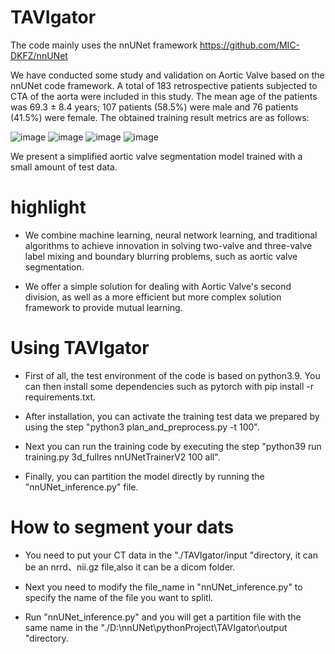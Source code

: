 
# TAVIgator
The code mainly uses the nnUNet framework
https://github.com/MIC-DKFZ/nnUNet

We have conducted some study and validation on Aortic Valve based on the nnUNet code framework.
A total of 183 retrospective patients subjected to CTA of the aorta were included in this study. The mean age of the patients was 69.3 ± 8.4 years; 107 patients (58.5%) were male and 76 patients (41.5%) were female.
The obtained training result metrics are as follows:

![image](https://github.com/Saint-Twmx/TAVIgator/assets/165255758/a9dbb075-9dd4-4d04-ab30-e6bb9f52970b)
![image](https://github.com/Saint-Twmx/TAVIgator/assets/165255758/d0ca95c1-37f5-45fd-ba69-7e0c695c2aed)
![image](https://github.com/Saint-Twmx/TAVIgator/assets/165255758/c43a0c66-2b4e-4283-8bb1-0022c0a4c93b)
![image](https://github.com/Saint-Twmx/TAVIgator/assets/165255758/8c89dedf-a559-4a77-9741-65c0e29500e2)

We present a simplified aortic valve segmentation model trained with a small amount of test data.

# highlight


- We combine machine learning, neural network learning, and traditional algorithms to achieve innovation in solving two-valve and three-valve label mixing and boundary blurring problems, such as aortic valve segmentation.

- We offer a simple solution for dealing with Aortic Valve's second division, as well as a more efficient but more complex solution framework to provide mutual learning.


# Using TAVIgator

- First of all, the test environment of the code is based on python3.9.  You can then install some dependencies such as pytorch with pip install -r requirements.txt. 

- After installation, you can activate the training test data we prepared by using the step "python3 plan_and_preprocess.py -t 100". 

- Next you can run the training code by executing the step "python39 run training.py 3d_fullres nnUNetTrainerV2 100 all". 

- Finally, you can partition the model directly by running the "nnUNet_inference.py" file. 

# How to segment your dats

- You need to put your CT data in the "./TAVIgator/input "directory, it can be an nrrd、nii.gz file,also it can be a dicom folder.

- Next you need to modify the file_name in "nnUNet_inference.py" to specify the name of the file you want to splitl.

- Run "nnUNet_inference.py" and you will get a partition file with the same name in the "./D:\nnUNet\pythonProject\TAVIgator\output "directory.
